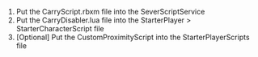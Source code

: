 1. Put the CarryScript.rbxm file into the SeverScriptService
2. Put the CarryDisabler.lua file into the StarterPlayer > StarterCharacterScript file
3. [Optional] Put the CustomProximityScript into the StarterPlayerScripts file
